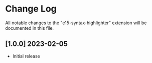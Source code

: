 # Change Log

All notable changes to the "e15-syntax-highlighter" extension will be documented in this file.

<!-- ## [Unreleased] -->

## [1.0.0] 2023-02-05

- Initial release
